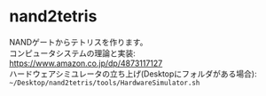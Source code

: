 # nand2tetris

NANDゲートからテトリスを作ります。  
コンピュータシステムの理論と実装: https://www.amazon.co.jp/dp/4873117127  
ハードウェアシミユレータの立ち上げ(Desktopにフォルダがある場合): `~/Desktop/nand2tetris/tools/HardwareSimulator.sh`
